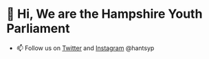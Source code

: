 # 👋 Hi, We are the Hampshire Youth Parliament
- 📫 Follow us on [Twitter](https://twitter.com/hantsyp) and [Instagram](https://www.instagram.com/hantsyp/) @hantsyp

<!---
hantsyp/hantsyp is a ✨ special ✨ repository because its `README.md` (this file) appears on your GitHub profile.
You can click the Preview link to take a look at your changes.
--->
